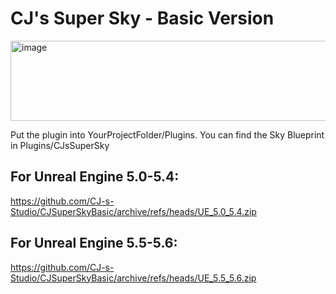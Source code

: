 # CJ's Super Sky - Basic Version
<img width="1410" height="128" alt="image" src="https://github.com/user-attachments/assets/9af13fea-63fb-4d8d-848a-88cfaf06a93b" />

 Put the plugin into YourProjectFolder/Plugins.
 You can find the Sky Blueprint in Plugins/CJsSuperSky

## For Unreal Engine 5.0-5.4: ##
https://github.com/CJ-s-Studio/CJSuperSkyBasic/archive/refs/heads/UE_5.0_5.4.zip
## For Unreal Engine 5.5-5.6: ##
https://github.com/CJ-s-Studio/CJSuperSkyBasic/archive/refs/heads/UE_5.5_5.6.zip
